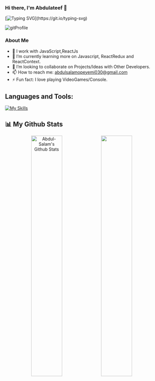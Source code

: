 ### Hi there, I'm Abdulateef 👋
 [![Typing SVG](https://readme-typing-svg.herokuapp.com?size=28&center=true&width=800&lines=FrontEnd+Developer+;Web+Developer;)](https://git.io/typing-svg)

<!--
**abdulsalam030/abdulsalam030** is a ✨ _special_ ✨ repository because its `README.md` (this file) appears on your GitHub profile.

Here are some ideas to get you started:

- 🔭 I’m currently working on ...
- 🌱 I’m currently learning ...
- 👯 I’m looking to collaborate on ...
- 🤔 I’m looking for help with ...
- 💬 Ask me about ...
- 📫 How to reach me: ...
- 😄 Pronouns: ...
- ⚡ Fun fact: ...
-->
![gitProfile](https://user-images.githubusercontent.com/97962493/193246390-4c5c1a18-cfa3-407f-ad0c-bfb7ac4d670a.gif)

   
   
   ### About Me
- 🔭 I work with JavaScript,ReactJs
- 🌱 I’m currently learning more on Javascript, ReactRedux and ReactContext.
-  👯 I’m looking to collaborate on Projects/Ideas with Other Developers.
- 📫 How to reach me: abdulsalamopeyemi030@gmail.com
- ⚡ Fun fact: I love playing VideoGames/Console.


<h2 align="left">Languages and Tools:</h2>

[![My Skills](https://skillicons.dev/icons?i=html,css,js,vscode,visualstudio,bootstrap,github,git,react,tailwind,vercel,firebase)](https://skillicons.dev)
  


## 📊 My Github Stats

<p align="center">
<a  href="https://github.com/abdulsalam030"><img alt="Abdul-Salam's Github Stats" src="https://github-readme-stats.vercel.app/api?username=abdulsalam030&show_icons=true&count_private=true&theme=react&hide_border=true&bg_color=0D1117" width="45%" /></a> 
<a  href="http://www.github.com/abdulsalam030"><img src="https://github-readme-streak-stats.herokuapp.com/?user=abdulsalam030&stroke=ffffff&background=0D1117&ring=5BCDEC&fire=5BCDEC&currStreakNum=ffffff&currStreakLabel=5BCDEC&sideNums=ffffff&sideLabels=ffffff&dates=ffffff&hide_border=true" width="45%"/></a>
<!-- <a  align="center"href="https://github.com/abdulsalam030"><img alt="Abdul-Salam's Top Languages" src="https://github-readme-stats.vercel.app/api/top-langs/?username=abdulsalam030&langs_count=8&count_private=true&layout=compact&theme=react&hide_border=true&bg_color=0D1117"  /></a> -->

  </p>

